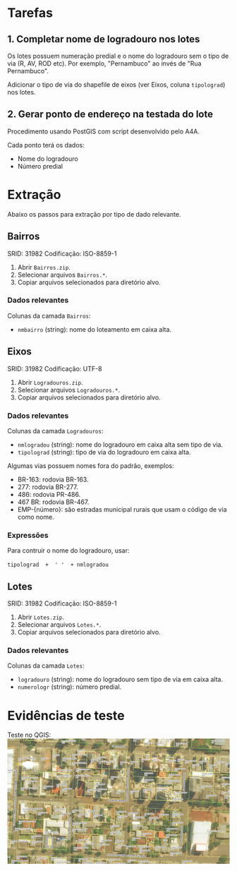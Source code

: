 # Tarefas

## 1. Completar nome de logradouro nos lotes
Os lotes possuem numeração predial e o nome do logradouro sem o tipo de via (R, AV, ROD etc). Por exemplo, "Pernambuco" ao invés de "Rua Pernambuco".

Adicionar o tipo de via do shapefile de eixos (ver Eixos, coluna `tipolograd`) nos lotes.

## 2. Gerar ponto de endereço na testada do lote
Procedimento usando PostGIS com script desenvolvido pelo A4A.

Cada ponto terá os dados:
* Nome do logradouro
* Número predial

# Extração
Abaixo os passos para extração por tipo de dado relevante.

## Bairros
SRID: 31982
Codificação: ISO-8859-1
1. Abrir `Bairros.zip`.
2. Selecionar arquivos `Bairros.*`.
3. Copiar arquivos selecionados para diretório alvo.

### Dados relevantes
Colunas da camada `Bairros`:
* `nmbairro` (string): nome do loteamento em caixa alta.

## Eixos
SRID: 31982
Codificação: UTF-8
1. Abrir `Logradouros.zip`.
2. Selecionar arquivos `Logradouros.*`.
3. Copiar arquivos selecionados para diretório alvo.

### Dados relevantes
Colunas da camada `Logradouros`:
* `nmlogradou` (string): nome do logradouro em caixa alta sem tipo de via.
* `tipolograd` (string): tipo de via do logradouro em caixa alta.

Algumas vias possuem nomes fora do padrão, exemplos:
* BR-163: rodovia BR-163.
* 277: rodovia BR-277.
* 486: rodovia PR-486.
* 467 BR: rodovia BR-467.
* EMP-{número}: são estradas municipal rurais que usam o código de via como nome.

### Expressões
Para contruir o nome do logradouro, usar:

`tipolograd  +  ' '  + nmlogradou`

## Lotes
SRID: 31982
Codificação: ISO-8859-1
1. Abrir `Lotes.zip`.
2. Selecionar arquivos `Lotes.*`.
3. Copiar arquivos selecionados para diretório alvo.

### Dados relevantes
Colunas da camada `Lotes`:
* `logradouro` (string): nome do logradouro sem tipo de via em caixa alta.
* `numerologr` (string): número predial.

# Evidências de teste
Teste no QGIS:
![](qgis.png)
